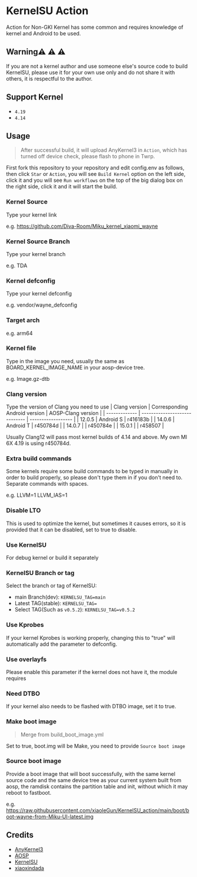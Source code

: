 # KernelSU Action

Action for Non-GKI Kernel has some common and requires knowledge of kernel and Android to be used.

## Warning:warning: :warning: :warning:

If you are not a kernel author and use someone else's source code to build KernelSU, please use it for your own use only and do not share it with others, it is respectful to the author.

## Support Kernel

- `4.19`
- `4.14`

## Usage

> After successful build, it will upload AnyKernel3 in `Action`, which has turned off device check, please flash to phone in Twrp.

First fork this repository to your repository and edit config.env as follows, then click `Star` or `Action`, you will see `Build Kernel` option on the left side, click it and you will see `Run workflows` on the top of the big dialog box on the right side, click it and it will start the build.

### Kernel Source

Type your kernel link

e.g. https://github.com/Diva-Room/Miku_kernel_xiaomi_wayne

### Kernel Source Branch

Type your kernel branch

e.g. TDA

### Kernel defconfig

Type your kernel defconfig

e.g. vendor/wayne_defconfig

### Target arch

e.g. arm64

### Kernel file

Type in the image you need, usually the same as BOARD_KERNEL_IMAGE_NAME in your aosp-device tree.

e.g. Image.gz-dtb

### Clang version

Type the version of Clang you need to use
| Clang version | Corresponding Android version | AOSP-Clang version |
| ------------- | ----------------------------- | ------------------ |
| 12.0.5 | Android S | r416183b |
| 14.0.6 | Android T | r450784d |
| 14.0.7 | | r450784e |
| 15.0.1 | | r458507 |

Usually Clang12 will pass most kernel builds of 4.14 and above.
My own MI 6X 4.19 is using r450784d.

### Extra build commands

Some kernels require some build commands to be typed in manually in order to build properly, so please don't type them in if you don't need to.
Separate commands with spaces.

e.g. LLVM=1 LLVM_IAS=1

### Disable LTO

This is used to optimize the kernel, but sometimes it causes errors, so it is provided that it can be disabled, set to true to disable.

### Use KernelSU

For debug kernel or build it separately

### KernelSU Branch or tag

Select the branch or tag of KernelSU:
- main Branch(dev): `KERNELSU_TAG=main`
- Latest TAG(stable): `KERNELSU_TAG=`
- Select TAG(Such as `v0.5.2`): `KERNELSU_TAG=v0.5.2`

### Use Kprobes

If your kernel Kprobes is working properly, changing this to "true" will automatically add the parameter to defconfig.

### Use overlayfs

Please enable this parameter if the kernel does not have it, the module requires

### Need DTBO

If your kernel also needs to be flashed with DTBO image, set it to true.

### Make boot image
> Merge from build_boot_image.yml

Set to true, boot.img will be Make, you need to provide `Source boot image`

### Source boot image

Provide a boot image that will boot successfully, with the same kernel source code and the same device tree as your current system built from aosp, the ramdisk contains the partition table and init, without which it may reboot to fastboot.

e.g. https://raw.githubusercontent.com/xiaoleGun/KernelSU_action/main/boot/boot-wayne-from-Miku-UI-latest.img

## Credits

- [AnyKernel3](https://github.com/osm0sis/AnyKernel3)
- [AOSP](https://android.googlesource.com)
- [KernelSU](https://github.com/tiann/KernelSU)
- [xiaoxindada](https://github.com/xiaoxindada)
